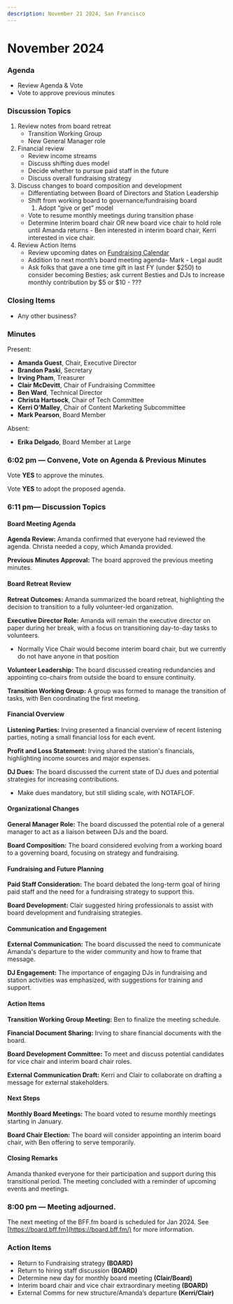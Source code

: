 ```yaml
---
description: November 21 2024, San Francisco
---
```


# November 2024

### Agenda <a href="#isq2qnxilcuv" id="isq2qnxilcuv"></a>

* Review Agenda & Vote
* Vote to approve previous minutes

### Discussion Topics <a href="#gh90gq7a3ij6" id="gh90gq7a3ij6"></a>

1. Review notes from board retreat
   * Transition Working Group
   * New General Manager role
2. Financial review
   * Review income streams
   * Discuss shifting dues model
   * Decide whether to pursue paid staff in the future
   * Discuss overall fundraising strategy
3. Discuss changes to board composition and development
   * Differentiating between Board of Directors and Station Leadership
   * Shift from working board to governance/fundraising board
     1. Adopt “give or get” model
   * Vote to resume monthly meetings during transition phase
   * Determine Interim board chair OR new board vice chair to hold role until Amanda returns - Ben interested in interim board chair, Kerri interested in vice chair.
4. Review Action Items
   * Review upcoming dates on [Fundraising Calendar](https://docs.google.com/spreadsheets/d/1OZI6nu1juLKetn1abWnRMGdM8_6Fehbi/edit#gid=2036750973)
   * Addition to next month’s board meeting agenda- Mark - Legal audit
   * Ask folks that gave a one time gift in last FY (under $250) to consider becoming Besties; ask current Besties and DJs to increase monthly contribution by $5 or $10 - ???&#x20;

### Closing Items <a href="#m2d59stcwc8p" id="m2d59stcwc8p"></a>

* Any other business?

### Minutes <a href="#zdlkpcfvvx1" id="zdlkpcfvvx1"></a>

Present:

* **Amanda Guest**, Chair, Executive Director
* **Brandon Paski**, Secretary
* **Irving Pham**, Treasurer
* **Clair McDevitt**, Chair of Fundraising Committee
* **Ben Ward**, Technical Director
* **Christa Hartsock**, Chair of Tech Committee
* **Kerri O’Malley**, Chair of Content Marketing Subcommittee
* **Mark Pearson**, Board Member

Absent:

* **Erika Delgado**, Board Member at Large

### 6:02 pm — Convene, Vote on Agenda & Previous Minutes <a href="#byvicgateta6" id="byvicgateta6"></a>

Vote **YES** to approve the minutes.

Vote **YES** to adopt the proposed agenda.

### 6:11 pm— Discussion Topics <a href="#id-84iqkmbhjywq" id="id-84iqkmbhjywq"></a>

#### Board Meeting Agenda <a href="#id-84iqkmbhjywq" id="id-84iqkmbhjywq"></a>

**Agenda Review:** Amanda confirmed that everyone had reviewed the agenda. Christa needed a copy, which Amanda provided.

**Previous Minutes Approval:** The board approved the previous meeting minutes.

#### **Board Retreat Review** <a href="#id-84iqkmbhjywq" id="id-84iqkmbhjywq"></a>

**Retreat Outcomes:** Amanda summarized the board retreat, highlighting the decision to transition to a fully volunteer-led organization.

**Executive Director Role:** Amanda will remain the executive director on paper during her break, with a focus on transitioning day-to-day tasks to volunteers.

* Normally Vice Chair would become interim board chair, but we currently do not have anyone in that position

**Volunteer Leadership:** The board discussed creating redundancies and appointing co-chairs from outside the board to ensure continuity.

**Transition Working Group:** A group was formed to manage the transition of tasks, with Ben coordinating the first meeting.

#### **Financial Overview** <a href="#id-84iqkmbhjywq" id="id-84iqkmbhjywq"></a>

**Listening Parties:** Irving presented a financial overview of recent listening parties, noting a small financial loss for each event.

**Profit and Loss Statement:** Irving shared the station's financials, highlighting income sources and major expenses.

**DJ Dues:** The board discussed the current state of DJ dues and potential strategies for increasing contributions.

* Make dues mandatory, but still sliding scale, with NOTAFLOF.

#### **Organizational Changes**

**General Manager Role:** The board discussed the potential role of a general manager to act as a liaison between DJs and the board.

**Board Composition:** The board considered evolving from a working board to a governing board, focusing on strategy and fundraising.

#### **Fundraising and Future Planning** <a href="#id-84iqkmbhjywq" id="id-84iqkmbhjywq"></a>

**Paid Staff Consideration:** The board debated the long-term goal of hiring paid staff and the need for a fundraising strategy to support this.

**Board Development:** Clair suggested hiring professionals to assist with board development and fundraising strategies.

#### **Communication and Engagement** <a href="#id-84iqkmbhjywq" id="id-84iqkmbhjywq"></a>

**External Communication:** The board discussed the need to communicate Amanda's departure to the wider community and how to frame that message.

**DJ Engagement:** The importance of engaging DJs in fundraising and station activities was emphasized, with suggestions for training and support.

#### **Action Items** <a href="#id-84iqkmbhjywq" id="id-84iqkmbhjywq"></a>

**Transition Working Group Meeting:** Ben to finalize the meeting schedule.

**Financial Document Sharing:** Irving to share financial documents with the board.

**Board Development Committee:** To meet and discuss potential candidates for vice chair and interim board chair roles.

**External Communication Draft:** Kerri and Clair to collaborate on drafting a message for external stakeholders.

#### **Next Steps** <a href="#id-84iqkmbhjywq" id="id-84iqkmbhjywq"></a>

**Monthly Board Meetings:** The board voted to resume monthly meetings starting in January.

**Board Chair Election:** The board will consider appointing an interim board chair, with Ben offering to serve temporarily.

#### **Closing Remarks** <a href="#id-84iqkmbhjywq" id="id-84iqkmbhjywq"></a>

Amanda thanked everyone for their participation and support during this transitional period. The meeting concluded with a reminder of upcoming events and meetings.

### 8:00 pm — Meeting adjourned. <a href="#id-84iqkmbhjywq" id="id-84iqkmbhjywq"></a>

The next meeting of the BFF.fm board is scheduled for Jan 2024. See [https://board.bff.fm](https://board.bff.fm/) for more information.

### Action Items <a href="#rqi00b94vu98" id="rqi00b94vu98"></a>

* Return to Fundraising strategy **(BOARD)**
* Return to hiring staff discussion **(BOARD)**
* Determine new day for monthly board meeting **(Clair/Board)**
* Interim board chair and vice chair extraordinary meeting **(BOARD)**
* External Comms for new structure/Amanda’s departure **(Kerri/Clair)**
